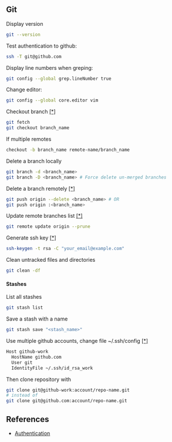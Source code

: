Git
---
Display version
```sh
git --version
```

Test authentication to github:
```sh
ssh -T git@github.com
```

Display line numbers when greping:
```sh
git config --global grep.lineNumber true
```

Change editor:
```sh
git config --global core.editor vim
```

Checkout branch [[*]](http://stackoverflow.com/questions/1783405/checkout-remote-git-branch)
```sh
git fetch
git checkout branch_name
```
If multiple remotes
```sh
checkout -b branch_name remote-name/branch_name
```

Delete a branch locally
```sh
git branch -d <branch_name>
git branch -D <branch_name> # Force delete un-merged branches
```

Delete a branch remotely [[*]](http://stackoverflow.com/questions/2003505/delete-a-git-branch-both-locally-and-remotely)
```sh
git push origin --delete <branch_name> # OR
git push origin :<branch_name>
```

Update remote branches list [[*]](https://junaidpven.wordpress.com/2011/12/29/how-to-update-remote-branch-list-on-local-machine/)
```sh
git remote update origin --prune
```

Generate ssh key [[*]](https://help.github.com/articles/generating-ssh-keys/)
```sh
ssh-keygen -t rsa -C "your_email@example.com"
```

Clean untracked files and directories
```sh
git clean -df
```

#### Stashes
List all stashes
```sh
git stash list
```

Save a stash with a name
```sh
git stash save "<stash_name>"
```

Use multiple github accounts, change file ~/.ssh/config [[*]](http://code.tutsplus.com/tutorials/quick-tip-how-to-work-with-github-and-multiple-accounts--net-22574)
```sh
Host github-work
  HostName github.com
  User git
  IdentityFile ~/.ssh/id_rsa_work
```
Then clone repository with
```sh
git clone git@github-work:account/repo-name.git
# instead of
git clone git@github.com:account/repo-name.git
```


References
---
- [Authentication](https://developer.github.com/guides/using-ssh-agent-forwarding/#testing-ssh-agent-forwarding)
